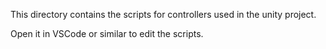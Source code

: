 This directory contains the scripts for controllers used in the unity project.

Open it in VSCode or similar to edit the scripts.
